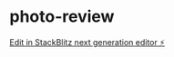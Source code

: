 # photo-review

[Edit in StackBlitz next generation editor ⚡️](https://stackblitz.com/~/github.com/anthimaya/photo-review)